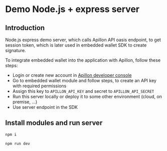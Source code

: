 # Demo Node.js + express server

## Introduction

Node.js express demo server, which calls Apillon API oasis endpoint, to get session token, which is later used in embedded wallet SDK to create signature.

To integrate embedded wallet into the application with Apillon, follow these steps:

- Login or create new account in [Apillon developer console](https://app.apillon.io)
- Go to embedded wallet module and follow steps, to create an API key with required permissions
- Assign this key to `APILLON_API_KEY` and secret to `APILLON_API_SECRET`
- Run this server locally or deploy it to some other environment (cloud, on premise, ...)
- Use server endpoint in the SDK

## Install modules and run server

```sh
npm i
```

```sh
npm run dev
```
